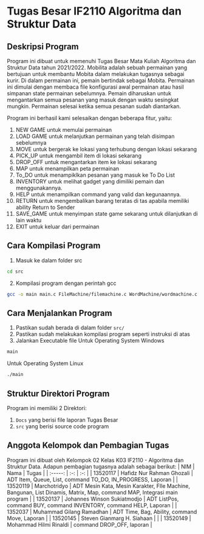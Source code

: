 # Tugas Besar IF2110 Algoritma dan Struktur Data

## Deskripsi Program
Program ini dibuat untuk memenuhi Tugas Besar Mata Kuliah Algoritma dan Struktur Data tahun 2021/2022. Mobilita adalah sebuah permainan yang bertujuan untuk membantu Mobita dalam melakukan tugasnya sebagai kurir. Di dalam permainan ini, pemain bertindak sebagai Mobita. Permainan ini dimulai dengan membaca file konfigurasi awal permainan atau hasil simpanan state permainan sebelumnya. Pemain diharuskan untuk mengantarkan semua pesanan yang masuk dengan waktu sesingkat mungkin. Permainan selesai ketika semua pesanan sudah diantarkan.

Program ini berhasil kami selesaikan dengan beberapa fitur, yaitu:
1. NEW GAME untuk memulai permainan
2. LOAD GAME untuk melanjutkan permainan yang telah disimpan sebelumnya
3. MOVE untuk bergerak ke lokasi yang terhubung dengan lokasi sekarang
4. PICK_UP untuk mengambil item di lokasi sekarang
5. DROP_OFF untuk mengantarkan item ke lokasi sekarang
6. MAP untuk menampilkan peta permainan
7. To_DO untuk menampiklkan pesanan yang masuk ke To Do List
8. INVENTORY untuk melihat gadget yang dimiliki pemain dan menggunakannya.
9. HELP untuk menampilkan command yang valid dan kegunaannya.
10. RETURN untuk mengembalikan barang teratas di tas apabila memiliki ability Return to Sender
11. SAVE_GAME untuk menyimpan state game sekarang untuk dilanjutkan di lain waktu
12. EXIT untuk keluar dari permainan


## Cara Kompilasi Program
1. Masuk ke dalam folder src
```bash
cd src
```
2. Kompilasi program dengan perintah gcc
```bash
gcc -o main main.c FileMachine/filemachine.c WordMachine/wordmachine.c WordMachine/charmachine.c Item/item.c LinkedList/list_linked.c LinkedList/node.c Listdin/listdin.c Map/map.c Matrix/matrix.c PColor/pcolor.c Point/point.c Queue/queue.c Time/time.c Stack/stack.c ListPos/listpos.c Utils/showState.c Utils/updatePerishables.c Utils/initializeGame.c Utils/newGame.c Utils/loadGame.c Utils/move.c Utils/handleToDo.c Utils/showHelp.c Utils/pickup.c Utils/dropoff.c Utils/inventory.c Utils/buy.c Utils/returnToSender.c Utils/saveGame.c Utils/other.c Utils/updateSenterPengecil.c Utils/exit_game.c
```

## Cara Menjalankan Program
1. Pastikan sudah berada di dalam folder `src/`
2. Pastikan sudah melakukan kompilasi program seperti instruksi di atas
3. Jalankan Executable file
Untuk Operating System Windows
```bash
main
```
Untuk Operating System Linux
```bash
./main
```

## Struktur Direktori Program
Program ini memiliki 2 Direktori:
1. `Docs` yang berisi file laporan Tugas Besar
2. `src` yang berisi source code program

## Anggota Kelompok dan Pembagian Tugas
Program ini dibuat oleh Kelompok 02 Kelas K03 IF2110 - Algoritma dan Struktur Data. Adapun pembagian tugasnya adalah sebagai berikut:
| NIM | Nama  | Tugas  |
| :-----: | :-: | :-: |
| 13520117 | Hafidz Nur Rahman Ghozali | ADT Item, Queue, List, command TO_DO, IN_PROGRESS, Laporan |
| 13520119 | Marchotridyo | ADT Mesin Kata, Mesin Karakter, FIle Machine, Bangunan, List Dinamis, Matrix, Map, command MAP, Integrasi main program |
| 13520137 | Johannes Winson Sukiatmodjo | ADT ListPos, command BUY, command INVENTORY, command HELP, Laporan |
| 1352037 | Muhammad Gilang Ramadhan | ADT Time, Bag, Ability, command Move, Laporan |
| 13520145 | Steven Gianmarg H. Siahaan |  |
| 13520149 | Mohammad Hilmi Rinaldi | command DROP_OFF, laporan |